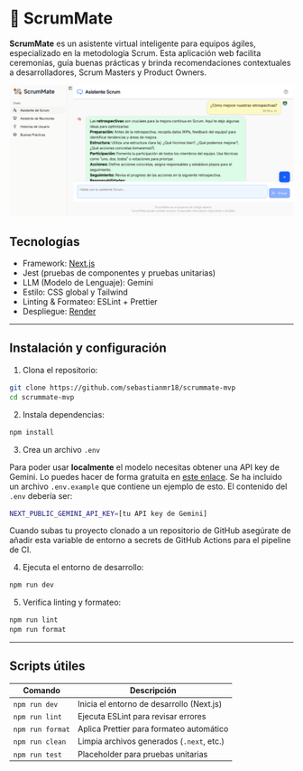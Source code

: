 # 🧠 ScrumMate

**ScrumMate** es un asistente virtual inteligente para equipos ágiles, especializado en la metodología Scrum. Esta aplicación web facilita ceremonias, guía buenas prácticas y brinda recomendaciones contextuales a desarrolladores, Scrum Masters y Product Owners.

<img src="public/intro-app.png" alt="ScrumMate" width="800"/>

## Tecnologías

- Framework: [Next.js](https://nextjs.org/)
- Jest (pruebas de componentes y pruebas unitarias)
- LLM (Modelo de Lenguaje): Gemini
- Estilo: CSS global y Tailwind
- Linting & Formateo: ESLint + Prettier
- Despliegue: [Render](https://render.com/)

---

## Instalación y configuración

1. Clona el repositorio:

```bash
git clone https://github.com/sebastianmr18/scrummate-mvp
cd scrummate-mvp
```

2. Instala dependencias:

```bash
npm install
```

3. Crea un archivo `.env`

Para poder usar **localmente** el modelo necesitas obtener una API key de Gemini. Lo puedes hacer de forma gratuita en [este enlace](https://ai.google.dev/gemini-api/docs/api-key?hl=es-419). Se ha incluido un archivo `.env.example` que contiene un ejemplo de esto. El contenido del `.env` debería ser:

```bash
NEXT_PUBLIC_GEMINI_API_KEY=[tu API key de Gemini]
```

Cuando subas tu proyecto clonado a un repositorio de GitHub asegúrate de añadir esta variable de entorno a secrets de GitHub Actions para el pipeline de CI.

4. Ejecuta el entorno de desarrollo:

```bash
npm run dev
```

5. Verifica linting y formateo:

```bash
npm run lint
npm run format
```

---

## Scripts útiles

| Comando          | Descripción                                    |
| ---------------- | ---------------------------------------------- |
| `npm run dev`    | Inicia el entorno de desarrollo (Next.js)      |
| `npm run lint`   | Ejecuta ESLint para revisar errores            |
| `npm run format` | Aplica Prettier para formateo automático       |
| `npm run clean`  | Limpia archivos generados (`.next`, etc.)      |
| `npm run test`   | Placeholder para pruebas unitarias             |
